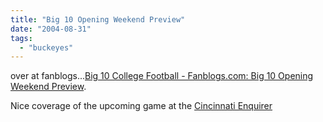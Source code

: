 ```yaml
---
title: "Big 10 Opening Weekend Preview"
date: "2004-08-31"
tags: 
  - "buckeyes"
---
```


over at fanblogs...[Big 10 College Football - Fanblogs.com: Big 10 Opening Weekend Preview](http://www.fanblogs.com/big10/archives/001310.php "Big 10 College Football - Fanblogs.com: Big 10 Opening Weekend Preview").

Nice coverage of the upcoming game at the [Cincinnati Enquirer](http://www.enquirer.com/bearcats/)
